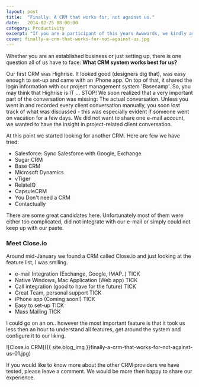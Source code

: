 ```yaml
---
layout: post
title:  "Finally. A CRM that works for, not against us."
date:   2014-02-25 08:00:00
category: Productivity
excerpt: "If you are a participant of this years Awwwards, we kindly ask you for your vote and feedback on our current website."
cover: finally-a-crm-that-works-for-not-against-us.jpg
---
```


Whether you are an established business or just setting up, there is one question all of us have to face: **What CRM system works best for us?**

Our first CRM was Highrise. It looked good (designers dig that), was easy enough to set-up and came with an iPhone app. On top of that, it shared the login information with our project management system 'Basecamp'. So, you may think that Highrise is IT ... STOP! We soon realized that a very important part of the conversation was missing: The actual conversation. Unless you went in and recorded every client conversation manually, you soon lost track of what was discussed - this was especially evident if someone went on vacation for a few days. We did not want to share one e-mail account, we wanted to have the insight in project-related client conversation.

At this point we started looking for another CRM. Here are few we have tried:

- Salesforce: Sync Salesforce with Google, Exchange
- Sugar CRM
- Base CRM
- Microsoft Dynamics
- vTiger
- RelateIQ
- CapsuleCRM
- You Don't need a CRM
- Contactually

There are some great candidates here. Unfortunately most of them were either too complicated, did not integrate with our e-mail or simply could not keep up with our paste.

### Meet Close.io

Around mid-January we found a CRM called Close.io and just looking at the feature list, I was smiling.

- e-mail Integration (Exchange, Google, IMAP..) TICK
- Native Windows, Mac Application (Web app) TICK
- Call integration (good to have for the future) TICK
- Great Team, personal support TICK
- iPhone app (Coming soon!) TICK
- Easy to set-up TICK
- Mass Mailing TICK

I could go on an on.. however the most important feature is that it took us less then an hour to understand all features, get around the system and configure it to our liking.

![Close.io CRM]({{ site.blog_img }}finally-a-crm-that-works-for-not-against-us-01.jpg)

If you would like to know more about the other CRM providers we have tested, please leave a comment. We would be more then happy to share our experience.
